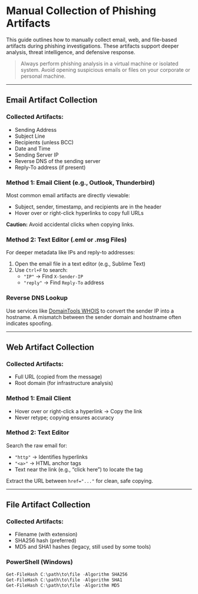 # Manual Collection of Phishing Artifacts

This guide outlines how to manually collect email, web, and file-based artifacts during phishing investigations. These artifacts support deeper analysis, threat intelligence, and defensive response.

> Always perform phishing analysis in a virtual machine or isolated system. Avoid opening suspicious emails or files on your corporate or personal machine.

---

## Email Artifact Collection

### Collected Artifacts:
- Sending Address
- Subject Line
- Recipients (unless BCC)
- Date and Time
- Sending Server IP
- Reverse DNS of the sending server
- Reply-To address (if present)

### Method 1: Email Client (e.g., Outlook, Thunderbird)
Most common email artifacts are directly viewable:
- Subject, sender, timestamp, and recipients are in the header
- Hover over or right-click hyperlinks to copy full URLs

**Caution:** Avoid accidental clicks when copying links.

### Method 2: Text Editor (.eml or .msg Files)
For deeper metadata like IPs and reply-to addresses:
1. Open the email file in a text editor (e.g., Sublime Text)
2. Use `Ctrl+F` to search:
   - `"IP"` → Find `X-Sender-IP`
   - `"reply"` → Find `Reply-To` address

### Reverse DNS Lookup
Use services like [DomainTools WHOIS](https://whois.domaintools.com/) to convert the sender IP into a hostname. A mismatch between the sender domain and hostname often indicates spoofing.

---

## Web Artifact Collection

### Collected Artifacts:
- Full URL (copied from the message)
- Root domain (for infrastructure analysis)

### Method 1: Email Client
- Hover over or right-click a hyperlink → Copy the link
- Never retype; copying ensures accuracy

### Method 2: Text Editor
Search the raw email for:
- `"http"` → Identifies hyperlinks
- `"<a>"` → HTML anchor tags
- Text near the link (e.g., “click here”) to locate the tag

Extract the URL between `href="..."` for clean, safe copying.

---

## File Artifact Collection

### Collected Artifacts:
- Filename (with extension)
- SHA256 hash (preferred)
- MD5 and SHA1 hashes (legacy, still used by some tools)

### PowerShell (Windows)
```powershell
Get-FileHash C:\path\to\file -Algorithm SHA256
Get-FileHash C:\path\to\file -Algorithm SHA1
Get-FileHash C:\path\to\file -Algorithm MD5

